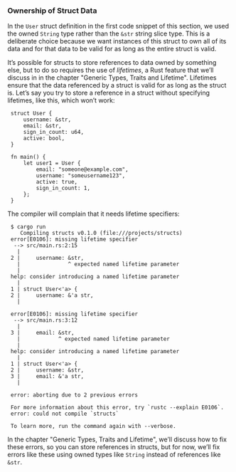 ### Ownership of Struct Data

In the `User` struct definition in the first code snippet of this section, we used the owned `String`
type rather than the `&str` string slice type. This is a deliberate choice
because we want instances of this struct to own all of its data and for that
data to be valid for as long as the entire struct is valid.

It’s possible for structs to store references to data owned by something else,
but to do so requires the use of *lifetimes*, a Rust feature that we’ll
discuss in in the chapter "Generic Types, Traits and Lifetime". Lifetimes ensure that the data referenced by a struct
is valid for as long as the struct is. Let’s say you try to store a reference
in a struct without specifying lifetimes, like this, which won’t work:


```rust,ignore,does_not_compile
 struct User {
     username: &str,
     email: &str,
     sign_in_count: u64,
     active: bool,
 }

 fn main() {
     let user1 = User {
         email: "someone@example.com",
         username: "someusername123",
         active: true,
         sign_in_count: 1,
     };
 }
```

 The compiler will complain that it needs lifetime specifiers:

```console
 $ cargo run
    Compiling structs v0.1.0 (file:///projects/structs)
 error[E0106]: missing lifetime specifier
  --> src/main.rs:2:15
   |
 2 |     username: &str,
   |               ^ expected named lifetime parameter
   |
 help: consider introducing a named lifetime parameter
   |
 1 | struct User<'a> {
 2 |     username: &'a str,
   |

 error[E0106]: missing lifetime specifier
  --> src/main.rs:3:12
   |
 3 |     email: &str,
   |            ^ expected named lifetime parameter
   |
 help: consider introducing a named lifetime parameter
   |
 1 | struct User<'a> {
 2 |     username: &str,
 3 |     email: &'a str,
   |

 error: aborting due to 2 previous errors

 For more information about this error, try `rustc --explain E0106`.
 error: could not compile `structs`

 To learn more, run the command again with --verbose.
```

 In the chapter "Generic Types, Traits and Lifetime", we’ll discuss how to fix these errors, so you can store
 references in structs, but for now, we’ll fix errors like these using owned
 types like `String` instead of references like `&str`.


